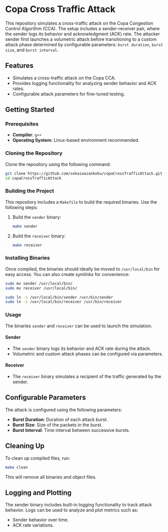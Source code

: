 # Copa Cross Traffic Attack

This repository simulates a cross-traffic attack on the Copa Congestion Control Algorithm (CCA). The setup includes a sender-receiver pair, where the sender logs its behavior and acknowledgment (ACK) rate. The attacker sender first launches a volumetric attack before transitioning to a custom attack phase determined by configurable parameters: `burst duration`, `burst size`, and `burst interval`.

## Features
- Simulates a cross-traffic attack on the Copa CCA.
- Provides logging functionality for analyzing sender behavior and ACK rates.
- Configurable attack parameters for fine-tuned testing.

## Getting Started

### Prerequisites
- **Compiler**: `g++`
- **Operating System**: Linux-based environment recommended.

### Cloning the Repository
Clone the repository using the following command:
```bash
git clone https://github.com/sekaiwazankoku/copaCrossTrafficAttack.git
cd copaCrossTrafficAttack
```

### Building the Project
This repository includes a `Makefile` to build the required binaries. Use the following steps:

1. Build the `sender` binary:
   ```bash
   make sender
   ```

2. Build the `receiver` binary:
   ```bash
   make receiver
   ```

### Installing Binaries
Once compiled, the binaries should ideally be moved to `/usr/local/bin` for easy access. You can also create symlinks for convenience:

```bash
sudo mv sender /usr/local/bin/
sudo mv receiver /usr/local/bin/

sudo ln -s /usr/local/bin/sender /usr/bin/sender
sudo ln -s /usr/local/bin/receiver /usr/bin/receiver
```

### Usage

The binaries `sender` and `receiver` can be used to launch the simulation.

#### Sender
- The `sender` binary logs its behavior and ACK rate during the attack.
- Volumetric and custom attack phases can be configured via parameters.

#### Receiver
- The `receiver` binary simulates a recipient of the traffic generated by the sender.

## Configurable Parameters
The attack is configured using the following parameters:
- **Burst Duration**: Duration of each attack burst.
- **Burst Size**: Size of the packets in the burst.
- **Burst Interval**: Time interval between successive bursts.

## Cleaning Up
To clean up compiled files, run:
```bash
make clean
```

This will remove all binaries and object files.

## Logging and Plotting
The sender binary includes built-in logging functionality to track attack behavior. Logs can be used to analyze and plot metrics such as:
- Sender behavior over time.
- ACK rate variations.


